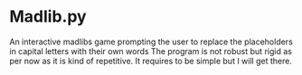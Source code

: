 # Madlib.py
An interactive madlibs game prompting the user to replace the placeholders in capital letters with their own words
The program is not robust but rigid as per now as it is kind of repetitive.
It requires to be simple but I will get there.
